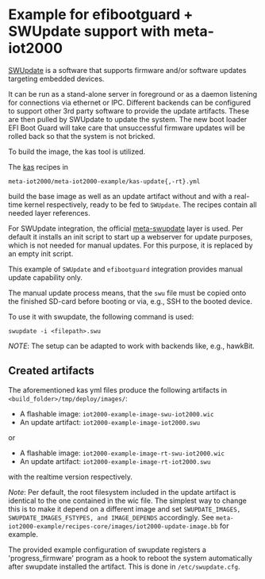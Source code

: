 # Example for efibootguard + SWUpdate support with meta-iot2000

[SWUpdate](https://github.com/sbabic/swupdate) is a software that supports
firmware and/or software updates targeting embedded devices.

It can be run as a stand-alone server in foreground or as a daemon listening
for connections via ethernet or IPC. Different backends can be configured to
support other 3rd party software to provide the update artifacts. These are
then pulled by SWUpdate to update the system.
The new boot loader EFI Boot Guard will take care that unsuccessful firmware
updates will be rolled back so that the system is not bricked.

To build the image, the kas tool is utilized.

The [kas](https://pypi.python.org/pypi/kas) recipes in

```
meta-iot2000/meta-iot2000-example/kas-update{,-rt}.yml
```

build the base image as well as an update artifact without and with a
real-time kernel respectively, ready to be fed to `SWUpdate`. The recipes
contain all needed layer references.

For SWUpdate integration, the official
[meta-swupdate](https://github.com/sbabic/meta-swupdate) layer is used. Per
default it installs an init script to start up a webserver for update purposes,
which is not needed for manual updates. For this purpose, it is replaced by an
empty init script.

This example of `SWUpdate` and `efibootguard` integration provides manual
update capability only.


The manual update process means, that the `swu` file must be copied onto the
finished SD-card before booting or via, e.g., SSH to the booted device.

To use it with swupdate, the following command is used:

```
swupdate -i <filepath>.swu
```

*NOTE*: The setup can be adapted to work with backends like, e.g., hawkBit.

## Created artifacts

The aforementioned kas yml files produce the following artifacts in
`<build_folder>/tmp/deploy/images/`:

* A flashable image: `iot2000-example-image-swu-iot2000.wic`
* An update artifact: `iot2000-example-image-iot2000.swu`

or

* A flashable image: `iot2000-example-image-rt-swu-iot2000.wic`
* An update artifact: `iot2000-example-image-rt-iot2000.swu`

with the realtime version respectively.

*Note*:
Per default, the root filesystem included in the update artifact is identical to
the one contained in the wic file. The simplest way to change this is to make it
depend on a different image and set `SWUPDATE_IMAGES, SWUPDATE_IMAGES_FSTYPES,
and IMAGE_DEPENDS` accordingly. See
`meta-iot2000-example/recipes-core/images/iot2000-update-image.bb` for example.

The provided example configuration of swupdate registers a 'progress_firmware'
program as a hook to reboot the system automatically after swupdate installed
the artifact. This is done in `/etc/swupdate.cfg`.
